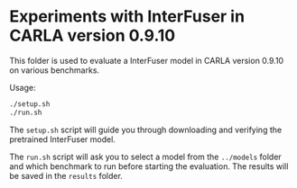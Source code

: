 # Experiments with InterFuser in CARLA version 0.9.10

This folder is used to evaluate a InterFuser model in CARLA version 0.9.10 on various benchmarks.

Usage:
    
```bash
./setup.sh
./run.sh
```

The `setup.sh` script will guide you through downloading and verifying the pretrained InterFuser model. 

The `run.sh` script will ask you to select a model from the `../models` folder and which benchmark to run before starting the evaluation. The results will be saved in the `results` folder.
